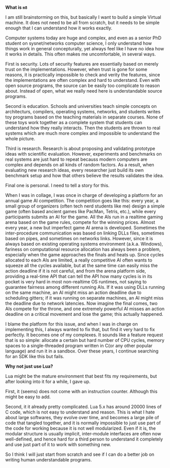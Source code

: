 **What is `m8`**

I am still brainstorming on this, but basically I want to build a simple
Virtual machine. It does not need to be all from scratch, but it needs to be
simple enough that I can understand how it works exactly.

Computer systems today are huge and complex, and even as a senior PhD student
on sysnet/networks computer science, I only understand how things work in
general concepturally, yet always feel like I have no idea how it works in
details. This often makes me uncomfortable, in several ways.

First is security. Lots of security features are essentially based on merely
trust on the implementations. However, when trust is gone for some reasons,
it is practically impossible to check and verity the features, since the
implementations are often complex and hard to understand. Even with open source
programs, the source can be easily too complicate to reason about. Instead of
open, what we really need here is understandable source programs.

Second is education. Schools and universities teach simple concepts on
architecturs, compilers, operating systems, networks, and students writes toy
programs based on the teaching materials in separate courses. None of these
toys work together as a complete system that students can understand how they
really interacts. Then the students are thrown to real systems which are much
more complex and impossible to understand the whole picture.

Third is research. Research is about proposing and validating prototype ideas
with scientific evaluation. However, experiments and benchmarks on real systems
are just hard to repeat becauss modern computers are complex and depends on all
kinds of random factors. As a result, when evaluating new research ideas, every
researcher just build its own benchmark setup and how that others believe the
results validates the idea. 

Final one is personal. I need to tell a story for this. 

When I was in collage, I was once in charge of developing a platform for an
annual game AI competition. The competition goes like this: every year, a small
group of organizers (often tech nerd students like me) design a simple game
(often based ancient games like PacMan, Tetris, etc.), while every participants
submits an AI for the game. All the AIs run in a realtime gaming arena based on
the game rules, compete for the winning prices. Almost every year, a new but
imperfect game AI arena is developed. Sometimes the inter-procedure
communication was based on linking DLLs files, sometimes based on pipes, and
sometimes on networks links. However, since it is always based on existing
operating systems environment (a.k.a. Windows), fariness on computational
resource allocation has always been a problem, especially when the game
approaches the finals and heats up. Since cycles allocated to each AIs are
limited, a really competitive AI often wants to squeeze all the cycles
available, but at the same time can easily miss the action deadline if it is
not careful, and from the arena platform side, providing a real-time API that
can tell the API how many cycles is in its pocket is very hard in most
non-realtime OS runtimes, not saying to guarantee fairness among different
running AIs. If it was using DLLs running on the same machine, an AI might miss
an action deadline due to scheduling gitters; if it was running on separate
machines, an AI might miss the deadline due to network latencies. Now imagine
the final comes, two AIs compete for the throne, and one extremely powerful AI
misses an action deadline on a critical movement and lose the game; this
actually happened.

I blame the platform for this issue, and when I was in charge on implementing
this, I always wanted to fix that, but find it very hard to fix perfectly. It
becomes one of my complexes. It sounds like a feature request that is so
simple: allocate a certain but hard number of CPU cycles, memory spaces to a
single-threaded program written in C(or any other popular language) and run it
in a sandbox. Over these years, I continue searching for an SDK like this but
fails. 

**Why not just use Lua?**

Lua might be the mature environment that best fits my requirements, but after
looking into it for a while, I gave up.

First, it (seems) does not come with an instruction counter. Although this
might be easy to add.

Second, it it already pretty complicated. Lua 5.x has around 20000 lines of C
code, which is not easy to understand and reason. This is what I hate about
large softwares, they evolve over time, and becomes a large pile of code that
tangled together, and it is normally impossible to just use part of the code
for working because it is not well modularized. Even if it is, the modular
structure is usually implicit, inter-module interfaces are often now well-defined, 
and hence hard for a third person to understand it completely and use just part
of it to work with something new.

So I think I will just start from scratch and see if I can do a better job on
writing human understandable programs.
